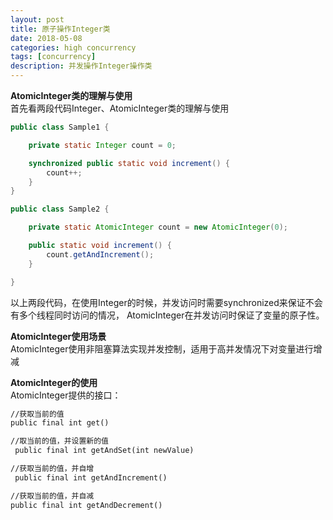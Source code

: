 ```yaml
---
layout: post
title: 原子操作Integer类
date: 2018-05-08
categories: high concurrency
tags: [concurrency]
description: 并发操作Integer操作类
---
```


**AtomicInteger类的理解与使用**<br/>
首先看两段代码Integer、AtomicInteger类的理解与使用
```java
public class Sample1 {

    private static Integer count = 0;

    synchronized public static void increment() {
        count++;
    }
}
```
```java
public class Sample2 {

    private static AtomicInteger count = new AtomicInteger(0);

    public static void increment() {
        count.getAndIncrement();
    }

}
```
以上两段代码，在使用Integer的时候，并发访问时需要synchronized来保证不会有多个线程同时访问的情况，
AtomicInteger在并发访问时保证了变量的原子性。

**AtomicInteger使用场景**<br/>
AtomicInteger使用非阻塞算法实现并发控制，适用于高并发情况下对变量进行增减

**AtomicInteger的使用**<br/>
AtomicInteger提供的接口：
```html
//获取当前的值
public final int get()

//取当前的值，并设置新的值
 public final int getAndSet(int newValue)

//获取当前的值，并自增
 public final int getAndIncrement()

//获取当前的值，并自减
public final int getAndDecrement()
```



